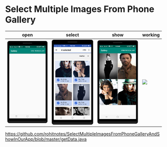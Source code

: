 Select Multiple Images From Phone Gallery
==========

| open      | select      | show   | working     |
|------------|-------------|-------------|-------------|
| <img src="https://github.com/rohitnotes/SelectMultipleImagesFromPhoneGalleryAndShowInOurApp/blob/master/screen/1.png" width="250"> | <img src="https://github.com/rohitnotes/SelectMultipleImagesFromPhoneGalleryAndShowInOurApp/blob/master/screen/2.png" width="250"> | <img src="https://github.com/rohitnotes/SelectMultipleImagesFromPhoneGalleryAndShowInOurApp/blob/master/screen/3.png" width="250"> | <img src="https://github.com/rohitnotes/SelectMultipleImagesFromPhoneGalleryAndShowInOurApp/blob/master/screen/working.gif" width="250">|


https://github.com/rohitnotes/SelectMultipleImagesFromPhoneGalleryAndShowInOurApp/blob/master/getData.java
